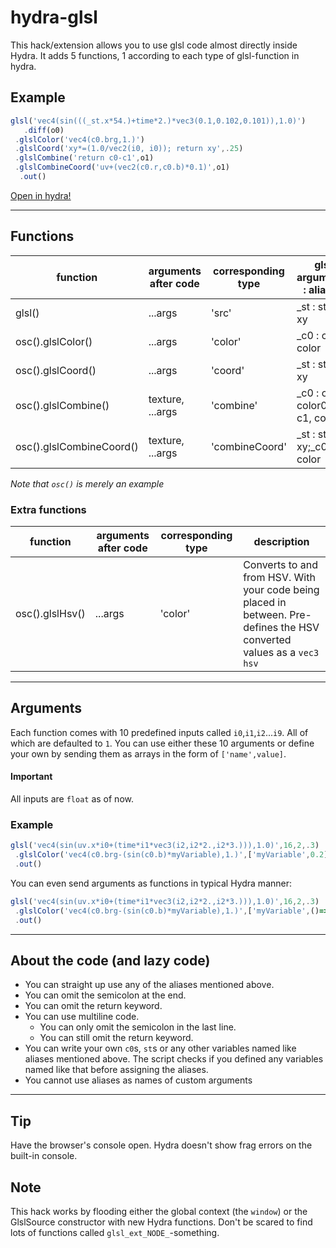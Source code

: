# hydra-glsl

This hack/extension allows you to use glsl code almost directly inside Hydra. It adds 5 functions, 1 according to each type of glsl-function in hydra.

## Example

```js
glsl('vec4(sin(((_st.x*54.)+time*2.)*vec3(0.1,0.102,0.101)),1.0)')
   .diff(o0)
 .glslColor('vec4(c0.brg,1.)')
 .glslCoord('xy*=(1.0/vec2(i0, i0)); return xy',.25)
 .glslCombine('return c0-c1',o1)
 .glslCombineCoord('uv+(vec2(c0.r,c0.b)*0.1)',o1)
  .out()
```

[Open in hydra!](https://hydra.ojack.xyz/?sketch_id=agiUw1vmrGmmf4Zy)

---

## Functions

| function                 | arguments after code | corresponding type | glsl arguments : aliases      |
|--------------------------|------------------|--------------------|-----------------------------------|
| glsl()                   | ...args          | 'src'              | _st : st, uv, xy                  |
| osc().glslColor()        | ...args          | 'color'            | _c0 : c0, color                   |
| osc().glslCoord()        | ...args          | 'coord'            | _st : st, uv, xy                  |
| osc().glslCombine()      | texture, ...args | 'combine'          | _c0 : c0, color0;_c1: c1, color1 |
| osc().glslCombineCoord() | texture, ...args | 'combineCoord'     | _st : st, uv, xy;_c0: c0, color  |

*Note that `osc()` is merely an example*

### Extra functions

| function                 | arguments after code | corresponding type | description |
|--------------------------|------------------|--------------------|-----------------------------------|
| osc().glslHsv()          | ...args          | 'color'            | Converts to and from HSV. With your code being placed in between. Pre-defines the HSV converted values as a `vec3 hsv`|

---

## Arguments

Each function comes with 10 predefined inputs called `i0`,`i1`,`i2`...`i9`. All of which are defaulted to `1`. You can use either these 10 arguments or define your own by sending them as arrays in the form of `['name',value]`.

#### Important

All inputs are `float` as of now.

### Example

```js
glsl('vec4(sin(uv.x*i0+(time*i1*vec3(i2,i2*2.,i2*3.))),1.0)',16,2,.3)
 .glslColor('vec4(c0.brg-(sin(c0.b)*myVariable),1.)',['myVariable',0.2])
 .out()
```

You can even send arguments as functions in typical Hydra manner:

```js
glsl('vec4(sin(uv.x*i0+(time*i1*vec3(i2,i2*2.,i2*3.))),1.0)',16,2,.3)
 .glslColor('vec4(c0.brg-(sin(c0.b)*myVariable),1.)',['myVariable',()=>time%1])
 .out()
```

---

## About the code (and lazy code)

* You can straight up use any of the aliases mentioned above.
* You can omit the semicolon at the end.
* You can omit the return keyword.
* You can use multiline code.
  * You can only omit the semicolon in the last line.
  * You can still omit the return keyword.
* You can write your own `c0`s, `st`s or any other variables named like aliases mentioned above. The script checks if you defined any variables named like that before assigning the aliases.
* You cannot use aliases as names of custom arguments

---

## Tip

Have the browser's console open. Hydra doesn't show frag errors on the built-in console.

## Note

This hack works by flooding either the global context (the `window`) or the GlslSource constructor with new Hydra functions. Don't be scared to find lots of functions called `glsl_ext_NODE_`-something.
